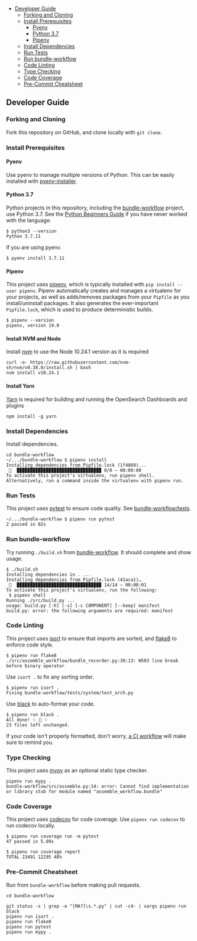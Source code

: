- [Developer Guide](#developer-guide)
  - [Forking and Cloning](#forking-and-cloning)
  - [Install Prerequisites](#install-prerequisites)
    - [Pyenv](#pyenv)
    - [Python 3.7](#python-37)
    - [Pipenv](#pipenv)
  - [Install Dependencies](#install-dependencies)
  - [Run Tests](#run-tests)
  - [Run bundle-workflow](#run-bundle-workflow)
  - [Code Linting](#code-linting)
  - [Type Checking](#type-checking)
  - [Code Coverage](#code-coverage)
  - [Pre-Commit Cheatsheet](#pre-commit-cheatsheet)

## Developer Guide

### Forking and Cloning

Fork this repository on GitHub, and clone locally with `git clone`.

### Install Prerequisites

#### Pyenv

Use pyenv to manage multiple versions of Python. This can be easily installed with [pyenv-installer](https://github.com/pyenv/pyenv-installer).

#### Python 3.7

Python projects in this repository, including the [bundle-workflow](./bundle-workflow) project, use Python 3.7. See the [Python Beginners Guide](https://wiki.python.org/moin/BeginnersGuide) if you have never worked with the language. 

```
$ python3 --version
Python 3.7.11
```

If you are using pyenv.

```
$ pyenv install 3.7.11
```

#### Pipenv

This project uses [pipenv](https://pipenv.pypa.io/en/latest/), which is typically installed with `pip install --user pipenv`. Pipenv automatically creates and manages a virtualenv for your projects, as well as adds/removes packages from your `Pipfile` as you install/uninstall packages. It also generates the ever-important `Pipfile.lock`, which is used to produce deterministic builds.

```
$ pipenv --version
pipenv, version 19.0
```

#### Install NVM and Node
Install [nvm](https://github.com/nvm-sh/nvm/blob/master/README.md) to use the Node 10.24.1 version as it is required

```
curl -o- https://raw.githubusercontent.com/nvm-sh/nvm/v0.38.0/install.sh | bash
nvm install v10.24.1
```

#### Install Yarn
[Yarn](https://classic.yarnpkg.com/en/docs/install) is required for building and running the OpenSearch Dashboards and plugins

```
npm install -g yarn
```

### Install Dependencies

Install dependencies. 

```
cd bundle-workflow
~/.../bundle-workflow $ pipenv install
Installing dependencies from Pipfile.lock (1f4869)...
 🐍  ▉▉▉▉▉▉▉▉▉▉▉▉▉▉▉▉▉▉▉▉▉▉▉▉▉▉▉▉▉▉▉▉ 0/0 — 00:00:00
To activate this project's virtualenv, run pipenv shell.
Alternatively, run a command inside the virtualenv with pipenv run. 
```

### Run Tests

This project uses [pytest](https://docs.pytest.org/en/6.x/) to ensure code quality. See [bundle-workflow/tests](bundle-workflow).

```
~/.../bundle-workflow $ pipenv run pytest
2 passed in 02s
```

### Run bundle-workflow

Try running `./build.sh` from [bundle-workflow](./bundle-workflow). It should complete and show usage.

```
$ ./build.sh 
Installing dependencies in . ...
Installing dependencies from Pipfile.lock (41aca1)…
 🐍  ▉▉▉▉▉▉▉▉▉▉▉▉▉▉▉▉▉▉▉▉▉▉▉▉▉▉▉▉▉▉▉▉ 14/14 — 00:00:01
To activate this project's virtualenv, run the following:
 $ pipenv shell
Running ./src/build.py ...
usage: build.py [-h] [-s] [-c COMPONENT] [--keep] manifest
build.py: error: the following arguments are required: manifest
```

### Code Linting

This project uses [isort](https://github.com/PyCQA/isort) to ensure that imports are sorted, and [flake8](https://flake8.pycqa.org/en/latest/) to enforce code style. 

```
$ pipenv run flake8
./src/assemble_workflow/bundle_recorder.py:30:13: W503 line break before binary operator
```

Use `isort .` to fix any sorting order.

```
$ pipenv run isort .
Fixing bundle-workflow/tests/system/test_arch.py
```

Use [black](https://black.readthedocs.io/en/stable/) to auto-format your code.

```
$ pipenv run black .
All done! ✨ 🍰 ✨
23 files left unchanged.
```

If your code isn't properly formatted, don't worry, [a CI workflow](./github/workflows/bundle-workflow.yml) will make sure to remind you. 

### Type Checking

This project uses [mypy](https://github.com/python/mypy) as an optional static type checker.

```
pipenv run mypy .
bundle-workflow/src/assemble.py:14: error: Cannot find implementation or library stub for module named "assemble_workflow.bundle"
```

### Code Coverage

This project uses [codecov](https://about.codecov.io/) for code coverage. Use `pipenv run codecov` to run codecov locally.

```
$ pipenv run coverage run -m pytest
47 passed in 5.89s

$ pipenv run coverage report
TOTAL 23491 12295 48%
```

### Pre-Commit Cheatsheet

Run from `bundle-workflow` before making pull requests.

```
cd bundle-workflow

git status -s | grep -e "[MA?]\s.*.py" | cut -c4- | xargs pipenv run black
pipenv run isort .
pipenv run flake8
pipenv run pytest
pipenv run mypy .
```